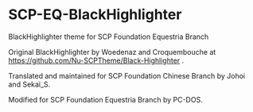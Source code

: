 # SCP-EQ-BlackHighlighter

BlackHighlighter theme for SCP Foundation Equestria Branch

Original BlackHighlighter by Woedenaz and Croquembouche at https://github.com/Nu-SCPTheme/Black-Highlighter .

Translated and maintained for SCP Foundation Chinese Branch by Johoi and Sekai_S.

Modified for SCP Foundation Equestria Branch by PC-DOS.
